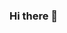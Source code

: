 ### Hi there 👋

<!--
**AlfonsoPazos/AlfonsoPazos** is a ✨ _special_ ✨ repository because its `README.md` (this file) appears on your GitHub profile.

Here are some ideas to get you started:

- 🔭 I’m currently working on a Python project
- 💬 Ask me about Economics and programming languages
